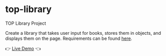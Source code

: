 # top-library
TOP Library Project

Create a library that takes user input for books, stores them in objects, and displays them on the page.
Requirements can be found [here](https://www.theodinproject.com/lessons/node-path-javascript-library).


👉 [Live Demo](https://marlatte.github.io/top-library/) 👈